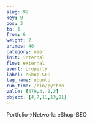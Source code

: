 ```yaml
---
slug: 92
key: 9
pos: 3
to: 1
from: 6
weight: 2
primes: 40
category: user
init: internal
flow: external
event: property
label: eShop-SEO
tag_name: ubuntu
run_time: /bin/python
value: [479,4,-1,2]
object: [4,7,11,13,21]
---
```

Portfolio->Network: eShop-SEO
